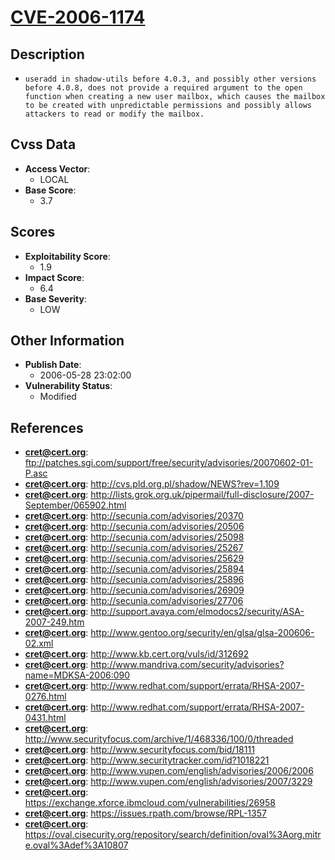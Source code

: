 
# [CVE-2006-1174](https://cve.mitre.org/cgi-bin/cvename.cgi?name=CVE-2006-1174)

## Description

- `useradd in shadow-utils before 4.0.3, and possibly other versions before 4.0.8, does not provide a required argument to the open function when creating a new user mailbox, which causes the mailbox to be created with unpredictable permissions and possibly allows attackers to read or modify the mailbox.`

## Cvss Data

- **Access Vector**:
  - LOCAL
- **Base Score**:
  - 3.7

## Scores

- **Exploitability Score**:
  - 1.9
- **Impact Score**:
  - 6.4
- **Base Severity**:
  - LOW

## Other Information

- **Publish Date**:
  - 2006-05-28 23:02:00
- **Vulnerability Status**:
  - Modified

## References

- **cret@cert.org**: ftp://patches.sgi.com/support/free/security/advisories/20070602-01-P.asc
- **cret@cert.org**: http://cvs.pld.org.pl/shadow/NEWS?rev=1.109
- **cret@cert.org**: http://lists.grok.org.uk/pipermail/full-disclosure/2007-September/065902.html
- **cret@cert.org**: http://secunia.com/advisories/20370
- **cret@cert.org**: http://secunia.com/advisories/20506
- **cret@cert.org**: http://secunia.com/advisories/25098
- **cret@cert.org**: http://secunia.com/advisories/25267
- **cret@cert.org**: http://secunia.com/advisories/25629
- **cret@cert.org**: http://secunia.com/advisories/25894
- **cret@cert.org**: http://secunia.com/advisories/25896
- **cret@cert.org**: http://secunia.com/advisories/26909
- **cret@cert.org**: http://secunia.com/advisories/27706
- **cret@cert.org**: http://support.avaya.com/elmodocs2/security/ASA-2007-249.htm
- **cret@cert.org**: http://www.gentoo.org/security/en/glsa/glsa-200606-02.xml
- **cret@cert.org**: http://www.kb.cert.org/vuls/id/312692
- **cret@cert.org**: http://www.mandriva.com/security/advisories?name=MDKSA-2006:090
- **cret@cert.org**: http://www.redhat.com/support/errata/RHSA-2007-0276.html
- **cret@cert.org**: http://www.redhat.com/support/errata/RHSA-2007-0431.html
- **cret@cert.org**: http://www.securityfocus.com/archive/1/468336/100/0/threaded
- **cret@cert.org**: http://www.securityfocus.com/bid/18111
- **cret@cert.org**: http://www.securitytracker.com/id?1018221
- **cret@cert.org**: http://www.vupen.com/english/advisories/2006/2006
- **cret@cert.org**: http://www.vupen.com/english/advisories/2007/3229
- **cret@cert.org**: https://exchange.xforce.ibmcloud.com/vulnerabilities/26958
- **cret@cert.org**: https://issues.rpath.com/browse/RPL-1357
- **cret@cert.org**: https://oval.cisecurity.org/repository/search/definition/oval%3Aorg.mitre.oval%3Adef%3A10807
